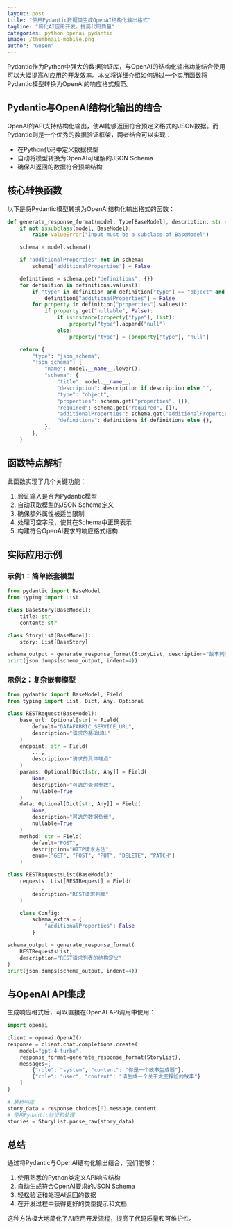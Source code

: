 ```yaml
---
layout: post
title: "使用Pydantic数据类生成OpenAI结构化输出格式"
tagline: "简化AI应用开发，提高代码质量"
categories: python openai pydantic
image: /thumbnail-mobile.png
author: "Gusen"
---
```


Pydantic作为Python中强大的数据验证库，与OpenAI的结构化输出功能结合使用可以大幅提高AI应用的开发效率。本文将详细介绍如何通过一个实用函数将Pydantic模型转换为OpenAI的响应格式规范。

## Pydantic与OpenAI结构化输出的结合

OpenAI的API支持结构化输出，使AI能够返回符合预定义格式的JSON数据。而Pydantic则是一个优秀的数据验证框架，两者结合可以实现：

- 在Python代码中定义数据模型
- 自动将模型转换为OpenAI可理解的JSON Schema
- 确保AI返回的数据符合预期结构

## 核心转换函数

以下是将Pydantic模型转换为OpenAI结构化输出格式的函数：

```python
def generate_response_format(model: Type[BaseModel], description: str = "") -> Dict[str, Any]:
    if not issubclass(model, BaseModel):
        raise ValueError("Input must be a subclass of BaseModel")

    schema = model.schema()

    if "additionalProperties" not in schema:
        schema["additionalProperties"] = False

    definitions = schema.get("definitions", {})
    for definition in definitions.values():
        if "type" in definition and definition["type"] == "object" and "additionalProperties" not in definition:
            definition["additionalProperties"] = False
        for property in definition["properties"].values():
            if property.get("nullable", False):
                if isinstance(property["type"], list):
                    property["type"].append("null")
                else:
                    property["type"] = [property["type"], "null"]

    return {
        "type": "json_schema",
        "json_schema": {
            "name": model.__name__.lower(),
            "schema": {
                "title": model.__name__,
                "description": description if description else "",
                "type": "object",
                "properties": schema.get("properties", {}),
                "required": schema.get("required", []),
                "additionalProperties": schema.get("additionalProperties", False),
                "definitions": definitions if definitions else {},
            },
        },
    }
```

## 函数特点解析

此函数实现了几个关键功能：

1. 验证输入是否为Pydantic模型
2. 自动获取模型的JSON Schema定义
3. 确保额外属性被适当限制
4. 处理可空字段，使其在Schema中正确表示
5. 构建符合OpenAI要求的响应格式结构

## 实际应用示例

### 示例1：简单嵌套模型

```python
from pydantic import BaseModel
from typing import List

class BaseStory(BaseModel):
    title: str
    content: str

class StoryList(BaseModel):
    story: List[BaseStory]

schema_output = generate_response_format(StoryList, description="故事列表的结构定义")
print(json.dumps(schema_output, indent=4))
```

### 示例2：复杂嵌套模型

```python
from pydantic import BaseModel, Field
from typing import List, Dict, Any, Optional

class RESTRequest(BaseModel):
    base_url: Optional[str] = Field(
        default="DATAFABRIC_SERVICE_URL",
        description="请求的基础URL"
    )
    endpoint: str = Field(
        ...,
        description="请求的具体端点"
    )
    params: Optional[Dict[str, Any]] = Field(
        None,
        description="可选的查询参数",
        nullable=True
    )
    data: Optional[Dict[str, Any]] = Field(
        None,
        description="可选的数据负载",
        nullable=True
    )
    method: str = Field(
        default="POST",
        description="HTTP请求方法",
        enum=["GET", "POST", "PUT", "DELETE", "PATCH"]
    )

class RESTRequestsList(BaseModel):
    requests: List[RESTRequest] = Field(
        ...,
        description="REST请求列表"
    )

    class Config:
        schema_extra = {
            "additionalProperties": False
        }

schema_output = generate_response_format(
    RESTRequestsList,
    description="REST请求列表的结构定义"
)
print(json.dumps(schema_output, indent=4))
```

## 与OpenAI API集成

生成响应格式后，可以直接在OpenAI API调用中使用：

```python
import openai

client = openai.OpenAI()
response = client.chat.completions.create(
    model="gpt-4-turbo",
    response_format=generate_response_format(StoryList),
    messages=[
        {"role": "system", "content": "你是一个故事生成器"},
        {"role": "user", "content": "请生成一个关于太空探险的故事"}
    ]
)

# 解析响应
story_data = response.choices[0].message.content
# 使用Pydantic验证和处理
stories = StoryList.parse_raw(story_data)
```

## 总结

通过将Pydantic与OpenAI结构化输出结合，我们能够：

1. 使用熟悉的Python类定义API响应结构
2. 自动生成符合OpenAI要求的JSON Schema
3. 轻松验证和处理AI返回的数据
4. 在开发过程中获得更好的类型提示和文档

这种方法极大地简化了AI应用开发流程，提高了代码质量和可维护性。 